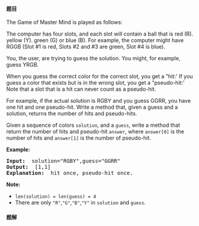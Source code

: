 #### 题目
<p>The Game of Master Mind is played as follows:</p>

<p>The computer has four slots, and each slot will contain a ball that is red (R). yellow (Y). green (G) or blue (B). For example, the computer might have RGGB (Slot #1 is red, Slots #2 and #3 are green, Slot #4 is blue).</p>

<p>You, the user, are trying to guess the solution. You might, for example, guess YRGB.</p>

<p>When you guess the correct color for the correct slot, you get a &quot;hit:&#39; If you guess a color that exists but is in the wrong slot, you get a &quot;pseudo-hit:&#39; Note that a slot that is a hit can never count as a pseudo-hit.</p>

<p>For example, if the actual solution is RGBY and you guess GGRR, you have one hit and one pseudo-hit. Write a method that, given a guess and a solution, returns the number of hits and pseudo-hits.</p>

<p>Given a sequence of colors <code>solution</code>, and a <code>guess</code>, write a method that return the number of hits and pseudo-hit <code>answer</code>, where <code>answer[0]</code> is the number of hits and <code>answer[1]</code> is the number of pseudo-hit.</p>

<p><strong>Example: </strong></p>

<pre>
<strong>Input: </strong> solution=&quot;RGBY&quot;,guess=&quot;GGRR&quot;
<strong>Output: </strong> [1,1]
<strong>Explanation: </strong> hit once, pseudo-hit once.
</pre>

<p><strong>Note: </strong></p>

<ul>
	<li><code>len(solution) = len(guess) = 4</code></li>
	<li>There are only <code>&quot;R&quot;</code>,<code>&quot;G&quot;</code>,<code>&quot;B&quot;</code>,<code>&quot;Y&quot;</code> in <code>solution</code>&nbsp;and&nbsp;<code>guess</code>.</li>
</ul>


 #### 题解